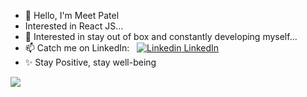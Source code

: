- 👋 Hello, I'm Meet Patel
- Interested in React JS...  
- 👀 Interested in stay out of box and constantly developing myself...
- 📫 Catch me on LinkedIn: &nbsp; [![Linkedin](https://i.stack.imgur.com/gVE0j.png) LinkedIn](https://www.linkedin.com/in/meet-patel41011/)
- ✨ Stay Positive, stay well-being  
<img src="https://t.bkit.co/w_64ba1dd407ba3.gif" />

